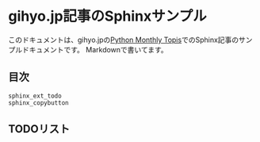 # gihyo.jp記事のSphinxサンプル

このドキュメントは、gihyo.jpの[Python Monthly Topis](https://gihyo.jp/list/group/Python-Monthly-Topics)でのSphinx記事のサンプルドキュメントです。
Markdownで書いてます。

## 目次

```{toctree}
sphinx_ext_todo
sphinx_copybutton
```

## TODOリスト

```{todolist}
```
